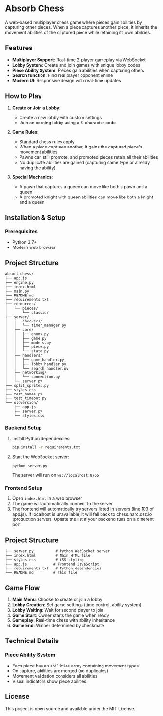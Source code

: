 # Absorb Chess

A web-based multiplayer chess game where pieces gain abilities by capturing other pieces. When a piece captures another piece, it inherits the movement abilities of the captured piece while retaining its own abilities.

## Features

- **Multiplayer Support**: Real-time 2-player gameplay via WebSocket
- **Lobby System**: Create and join games with unique lobby codes
- **Piece Ability System**: Pieces gain abilities when capturing others
- **Search function**: Find real player opponent online
- **Modern UI**: Responsive design with real-time updates

## How to Play

1. **Create or Join a Lobby**: 
   - Create a new lobby with custom settings
   - Join an existing lobby using a 6-character code

2. **Game Rules**:
   - Standard chess rules apply
   - When a piece captures another, it gains the captured piece's movement abilities
   - Pawns can still promote, and promoted pieces retain all their abilities
   - No duplicate abilities are gained (capturing same type or already having the ability)

3. **Special Mechanics**:
   - A pawn that captures a queen can move like both a pawn and a queen
   - A promoted knight with queen abilities can move like both a knight and a queen

## Installation & Setup

### Prerequisites
- Python 3.7+
- Modern web browser


## Project Structure

```
absort chess/
├── app.js
├── engine.py
├── index.html
├── main.py
├── README.md
├── requirements.txt
├── resources/
│   └── pieces/
│       └── classic/
├── server/
│   ├── checkers/
│   │   └── timer_manager.py
│   ├── core/
│   │   ├── enums.py
│   │   ├── game.py
│   │   ├── models.py
│   │   ├── piece.py
│   │   └── state.py
│   ├── handlers/
│   │   ├── game_handler.py
│   │   ├── lobby_handler.py
│   │   └── search_handler.py
│   ├── networking/
│   │   └── connection.py
│   └── server.py
├── split_sprites.py
├── styles.css
├── test_names.py
├── test_timeout.py
└── oldversion/
    ├── app.js
    ├── server.py
    └── styles.css
```

### Backend Setup
1. Install Python dependencies:
   ```bash
   pip install -r requirements.txt
   ```

2. Start the WebSocket server:
   ```bash
   python server.py
   ```
   The server will run on `ws://localhost:8765`


### Frontend Setup
1. Open `index.html` in a web browser
2. The game will automatically connect to the server
3. The frontend will automatically try servers listed in servers (line 103 of app.js). If localhost is unavailable, it will fall back to chess.harc.qzz.io (production server). Update the list if your backend runs on a different port.

## Project Structure

```
├── server.py          # Python WebSocket server
├── index.html         # Main HTML file
├── styles.css         # CSS styling
├── app.js            # Frontend JavaScript
├── requirements.txt   # Python dependencies
└── README.md         # This file
```

## Game Flow

1. **Main Menu**: Choose to create or join a lobby
2. **Lobby Creation**: Set game settings (time control, ability system)
3. **Lobby Waiting**: Wait for second player to join
4. **Game Start**: Owner starts the game when ready
5. **Gameplay**: Real-time chess with ability inheritance
6. **Game End**: Winner determined by checkmate

## Technical Details

### Piece Ability System
- Each piece has an `abilities` array containing movement types
- On capture, abilities are merged (no duplicates)
- Movement validation considers all abilities
- Visual indicators show piece abilities


## License

This project is open source and available under the MIT License.

